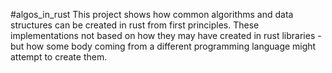 #algos_in_rust
This project shows how common algorithms and data structures can be created in rust from first principles. These implementations not based on how they may have created in rust libraries - but how some body coming from a different programming language might attempt to create them.